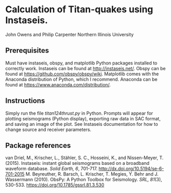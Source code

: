 # Calculation of Titan-quakes using Instaseis.
John Owens and Philip Carpenter
Northern Illinois University

## Prerequisites
Must have instaseis, obspy, and matplotlib Python packages installed to correctly work.
Instaseis can be found at http://instaseis.net/.
Obspy can be found at https://github.com/obspy/obspy/wiki.
Matplotlib comes with the Anaconda distribution of Python, which I recommend. Anaconda can be found at https://www.anaconda.com/distribution/.

## Instructions
Simply run the file *titan124thrust.py* in Python. Prompts will appear for plotting seismograms (Python display), exporting raw data in SAC format, and saving an image of the plot. See Instaseis documentation for how to change source and receiver parameters.

## Package references
van Driel, M., Krischer, L., Stähler, S. C., Hosseini, K., and Nissen-Meyer, T. (2015). Instaseis: instant global seismograms based on a broadband waveform database. *Solid Earth, 6*, 701-717. http://dx.doi.org/10.5194/se-6-701-2015
M. Beyreuther, R. Barsch, L. Krischer, T. Megies, Y. Behr and J. Wassermann (2010). ObsPy: A Python Toolbox for Seismology. *SRL, 81*(3), 530-533. https://doi.org/10.1785/gssrl.81.3.530
